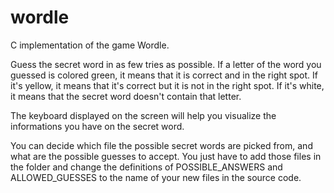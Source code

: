 # wordle
C implementation of the game Wordle.

Guess the secret word in as few tries as possible.
If a letter of the word you guessed is colored green, it means that it is correct and in the right spot. If it's yellow, it means that it's correct but it is not in the right spot. If it's white, it means that the secret word doesn't contain that letter.

The keyboard displayed on the screen will help you visualize the informations you have on the secret word.

You can decide which file the possible secret words are picked from, and what are the possible guesses to accept. You just have to add those files in the folder and change the definitions of POSSIBLE_ANSWERS and ALLOWED_GUESSES to the name of your new files in the source code.
